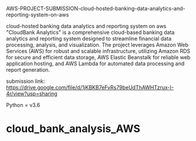 AWS-PROJECT-SUBMISSION-cloud-hosted-banking-data-analytics-and-reporting-system-on-aws


cloud-hosted banking data analytics and reporting system on aws "CloudBank Analytics" is a comprehensive cloud-based banking data analytics and reporting system designed to streamline financial data processing, analysis, and visualization. The project leverages Amazon Web Services (AWS) for robust and scalable infrastructure, utilizing Amazon RDS for secure and efficient data storage, AWS Elastic Beanstalk for reliable web application hosting, and AWS Lambda for automated data processing and report generation.

submission link: https://drive.google.com/file/d/1jKBKB7eFvRs79beUdThAWHTzrux-I-4r/view?usp=sharing

Python = v3.6
# cloud_bank_analysis_AWS
